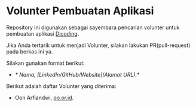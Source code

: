 # Volunter Pembuatan Aplikasi

Repository ini digunakan sebagai sayembara pencarian volunter untuk pembuatan aplikasi [Dicoding](www.dicoding.com).<br>

Jika Anda tertarik untuk menjadi Volunter, silakan lakukan PR(pull-request) pada berkas ini ya.<br>

Silakan gunakan format berikut:<br>

- *\* Nama, [LinkedIn/GitHub/Website](Alamat URL).**

Berikut adalah daftar Volunter yang diterima:

- Oon Arfiandwi, [oo.or.id](https://oo.or.id).
